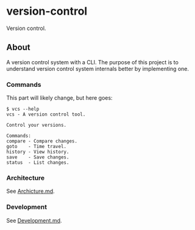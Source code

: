 # version-control 
Version control. 

## About

A version control system with a CLI. The purpose of this project is to understand version control system internals better by implementing one.

### Commands

This part will likely change, but here goes:

```
$ vcs --help
vcs - A version control tool.

Control your versions.

Commands:
compare - Compare changes.
goto    - Time travel.
history - View history.
save    - Save changes.
status  - List changes.
```

### Architecture

See [Archicture.md](Docs/Architecture.md).

### Development

See [Development.md](Docs/Development.md).
